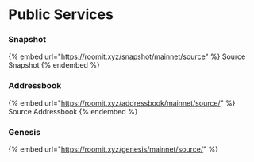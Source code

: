 # Public Services

### Snapshot

{% embed url="https://roomit.xyz/snapshot/mainnet/source" %}
Source Snapshot
{% endembed %}

<!-- ### Wasm

{% embed url="https://roomit.xyz/wasm/mainnet/source/" %}
Source Wasm
{% endembed %} -->

### Addressbook

{% embed url="https://roomit.xyz/addressbook/mainnet/source/" %}
Source Addressbook
{% endembed %}

### Genesis

{% embed url="https://roomit.xyz/genesis/mainnet/source/" %}
